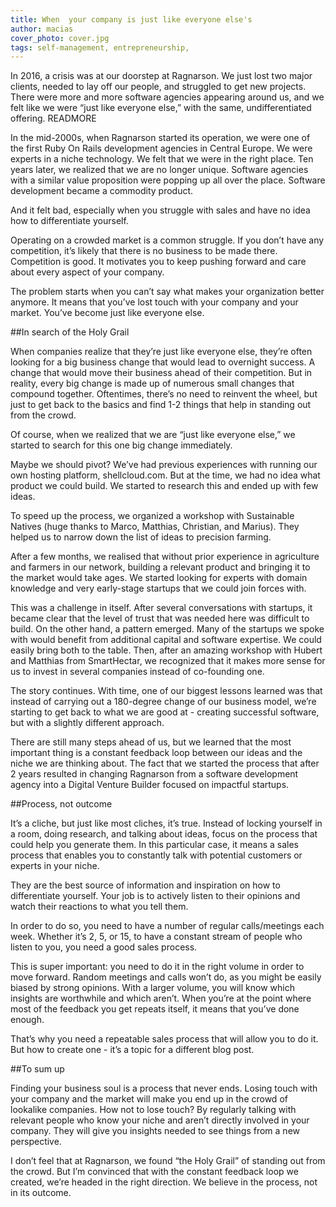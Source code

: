 ```yaml
---
title: When  your company is just like everyone else's
author: macias
cover_photo: cover.jpg
tags: self-management, entrepreneurship,
---
```

In 2016, a crisis was at our doorstep at Ragnarson. We just lost two major clients, needed to lay off our people, and struggled to get new projects. There were more and more software agencies appearing around us, and we felt like we were “just like everyone else,” with the same, undifferentiated offering.
READMORE

In the mid-2000s, when Ragnarson started its operation, we were one of the first Ruby On Rails development agencies in Central Europe. We were experts in a niche technology. We felt that we were in the right place. Ten years later, we realized that we are no longer unique. Software agencies with a similar value proposition were popping up all over the place. Software development became a commodity product.

And it felt bad, especially when you struggle with sales and have no idea how to differentiate yourself.

Operating on a crowded market is a common struggle. If you don’t have any competition, it’s likely that there is no business to be made there. Competition is good. It motivates you to keep pushing forward and care about every aspect of your company.

The problem starts when you can’t say what makes your organization better anymore. It means that you’ve lost touch with your company and your market. You’ve become just like everyone else.

##In search of the Holy Grail

When companies realize that they’re just like everyone else, they’re often looking for a big business change that would lead to overnight success. A change that would move their business ahead of their competition. But in reality, every big change is made up of numerous small changes that compound together. Oftentimes, there’s no need to reinvent the wheel, but just to get back to the basics and find 1-2 things that help in standing out from the crowd.

Of course, when we realized that we are “just like everyone else,” we started to search for this one big change immediately.

Maybe we should pivot? We’ve had previous experiences with running our own hosting platform, shellcloud.com. But at the time, we had no idea what product we could build. We started to research this and ended up with few ideas.

To speed up the process, we organized a workshop with Sustainable Natives (huge thanks to Marco, Matthias, Christian, and Marius). They helped us to narrow down the list of ideas to precision farming.

After a few months, we realised that without prior experience in agriculture and farmers in our network, building a relevant product and bringing it to the market would take ages. We started looking for experts with domain knowledge and very early-stage startups that we could join forces with.

This was a challenge in itself. After several conversations with startups, it became clear that the level of trust that was needed here was difficult to build. On the other hand, a pattern emerged. Many of the startups we spoke with would benefit from additional capital and software expertise. We could easily bring both to the table. Then, after an amazing workshop with Hubert and Matthias from SmartHectar, we recognized that it makes more sense for us to invest in several companies instead of co-founding one.

The story continues. With time, one of our biggest lessons learned was that instead of carrying out a 180-degree change of our business model, we’re starting to get back to what we are good at - creating successful software, but with a slightly different approach.

There are still many steps ahead of us, but we learned that the most important thing is a constant feedback loop between our ideas and the niche we are thinking about. The fact that we started the process that after 2 years resulted in changing Ragnarson from a software development agency into a Digital Venture Builder focused on impactful startups.

##Process, not outcome

It’s a cliche, but just like most cliches, it’s true. Instead of locking yourself in a room, doing research, and talking about ideas, focus on the process that could help you generate them. In this particular case, it means a sales process that enables you to constantly talk with potential customers or experts in your niche.

They are the best source of information and inspiration on how to differentiate yourself. Your job is to actively listen to their opinions and watch their reactions to what you tell them.

In order to do so, you need to have a number of regular calls/meetings each week. Whether it’s 2, 5, or 15, to have a constant stream of people who listen to you, you need a good sales process.

This is super important: you need to do it in the right volume in order to move forward. Random meetings and calls won’t do, as you might be easily biased by strong opinions. With a larger volume, you will know which insights are worthwhile and which aren’t. When you’re at the point where most of the feedback you get repeats itself, it means that you’ve done enough.

That’s why you need a repeatable sales process that will allow you to do it. But how to create one - it’s a topic for a different blog post.

##To sum up

Finding your business soul is a process that never ends. Losing touch with your company and the market will make you end up in the crowd of lookalike companies. How not to lose touch? By regularly talking with relevant people who know your niche and aren’t directly involved in your company. They will give you insights needed to see things from a new perspective.

I don’t feel that at Ragnarson, we found “the Holy Grail” of standing out from the crowd. But I’m convinced that with the constant feedback loop we created, we’re headed in the right direction. We believe in the process, not in its outcome.
